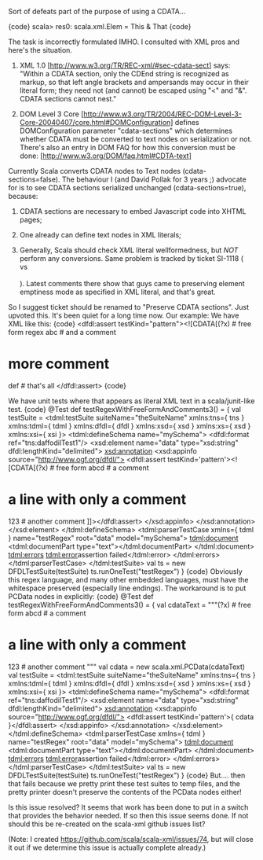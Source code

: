 Sort of defeats part of the purpose of using a CDATA...

{code}
scala> <hi><![CDATA[This & That]]></hi>
res0: scala.xml.Elem = <hi>This &amp; That</hi>
{code}


The task is incorrectly formulated IMHO. I consulted with XML pros and here's the situation.

1. XML 1.0 [http://www.w3.org/TR/REC-xml/#sec-cdata-sect] says: "Within a CDATA section, only the CDEnd string is recognized as markup, so that left angle brackets and ampersands may occur in their literal form; they need not (and cannot) be escaped using "&lt;" and "&amp;". CDATA sections cannot nest."

2. DOM Level 3 Core [http://www.w3.org/TR/2004/REC-DOM-Level-3-Core-20040407/core.html#DOMConfiguration] defines DOMConfiguration parameter "cdata-sections" which determines whether CDATA must be converted to text nodes on serialization or not. There's also an entry in DOM FAQ for how this conversion must be done: [http://www.w3.org/DOM/faq.html#CDTA-text]

Currently Scala converts CDATA nodes to Text nodes (cdata-sections=false). The behaviour I (and David Pollak for 3 years ;) advocate for is to see CDATA sections serialized unchanged (cdata-sections=true), because:

1. CDATA sections are necessary to embed Javascript code into XHTML pages;

2. One already can define text nodes in XML literals;

3. Generally, Scala should check XML literal wellformedness, but *NOT* perform any conversions. Same problem is tracked by ticket SI-1118 (<br/> vs <br></br>). Latest comments there show that guys came to preserving element emptiness mode as specified in XML literal, and that's great.

So I suggest ticket should be renamed to "Preserve CDATA sections".
Just upvoted this. It's been quiet for a long time now.
Our example: We have XML like this:
{code}
<dfdl:assert testKind="pattern"><![CDATA[(?x) # free form regex
abc # and a comment
#  more comment
def # that's all
</dfdl:assert>
{code}

We have unit tests where that appears as literal XML text in a scala/junit-like test. 
{code}
 @Test def testRegexWithFreeFormAndComments3() = {
    val testSuite =
      <tdml:testSuite suiteName="theSuiteName" xmlns:tns={ tns } xmlns:tdml={ tdml } xmlns:dfdl={ dfdl } xmlns:xsd={ xsd } xmlns:xs={ xsd } xmlns:xsi={ xsi }>
        <tdml:defineSchema name="mySchema">
          <dfdl:format ref="tns:daffodilTest1"/>
          <xsd:element name="data" type="xsd:string" dfdl:lengthKind="delimited">
            <xsd:annotation>
              <xsd:appinfo source="http://www.ogf.org/dfdl/">
                <!-- This assert passes only if free form works, and comments work. -->
                <dfdl:assert testKind='pattern'><![CDATA[(?x) # free form
abcd # a comment
# a line with only a comment
123 # another comment
]]></dfdl:assert>
              </xsd:appinfo>
            </xsd:annotation>
          </xsd:element>
        </tdml:defineSchema>
        <tdml:parserTestCase xmlns={ tdml } name="testRegex" root="data" model="mySchema">
          <tdml:document>
            <tdml:documentPart type="text"><![CDATA[abcdef]]></tdml:documentPart>
          </tdml:document>
          <tdml:errors>
            <tdml:error>assertion failed</tdml:error>
          </tdml:errors>
        </tdml:parserTestCase>
      </tdml:testSuite>
    val ts = new DFDLTestSuite(testSuite)
    ts.runOneTest("testRegex")
  }
{code}
Obviously this regex language, and many other embedded languages, must have the whitespace preserved (especially line endings).
The workaround is to put PCData nodes in explicitly:
{code}
 @Test def testRegexWithFreeFormAndComments3() = {
    val cdataText = """(?x) # free form
abcd # a comment
# a line with only a comment
123 # another comment
"""
    val cdata = new scala.xml.PCData(cdataText)
    val testSuite =
      <tdml:testSuite suiteName="theSuiteName" xmlns:tns={ tns } xmlns:tdml={ tdml } xmlns:dfdl={ dfdl } xmlns:xsd={ xsd } xmlns:xs={ xsd } xmlns:xsi={ xsi }>
        <tdml:defineSchema name="mySchema">
          <dfdl:format ref="tns:daffodilTest1"/>
          <xsd:element name="data" type="xsd:string" dfdl:lengthKind="delimited">
            <xsd:annotation>
              <xsd:appinfo source="http://www.ogf.org/dfdl/">
                <!-- This assert passes only if free form works, and comments work. -->
                <dfdl:assert testKind='pattern'>{ cdata }</dfdl:assert>
              </xsd:appinfo>
            </xsd:annotation>
          </xsd:element>
        </tdml:defineSchema>
        <tdml:parserTestCase xmlns={ tdml } name="testRegex" root="data" model="mySchema">
          <tdml:document>
            <tdml:documentPart type="text"><![CDATA[abcdef]]></tdml:documentPart>
          </tdml:document>
          <tdml:errors>
            <tdml:error>assertion failed</tdml:error>
          </tdml:errors>
        </tdml:parserTestCase>
      </tdml:testSuite>
    val ts = new DFDLTestSuite(testSuite)
    ts.runOneTest("testRegex")
  }
{code}
But.... then that fails because we pretty print these test suites to temp files, and the pretty printer doesn't preserve the contents of the PCData nodes either!

Is this issue resolved? It seems that work has been done to put in a switch that provides the behavior needed. If so then this issue seems done. If not should this be re-created on the scala-xml github issues list?

(Note: I created https://github.com/scala/scala-xml/issues/74, but will close it out if we determine this issue is actually complete already.) 

